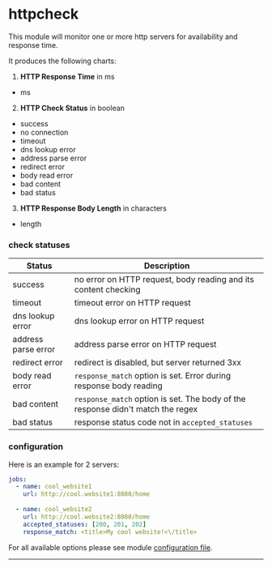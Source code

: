 # httpcheck

This module will monitor one or more http servers for availability and response time.

It produces the following charts:

1. **HTTP Response Time** in ms
 * ms

2. **HTTP Check Status** in boolean
 * success
 * no connection
 * timeout
 * dns lookup error
 * address parse error
 * redirect error
 * body read error
 * bad content
 * bad status

3. **HTTP Response Body Length** in characters
 * length

### check statuses

| Status        | Description|
| ------------- |-------------|
| success      |no error on HTTP request, body reading and its content checking |
| timeout      |timeout error on HTTP request|
| dns lookup error |dns lookup error on HTTP request|
| address parse error |address parse error on HTTP request |
| redirect error |redirect is disabled, but server returned 3xx|
| body read error |`response_match` option is set. Error during response body reading|
| bad content |`response_match` option is set. The body of the response didn't match the regex|
| bad status |response status code not in `accepted_statuses`|


### configuration
 
Here is an example for 2 servers:

```yaml
jobs:
  - name: cool_website1
    url: http://cool.website1:8080/home
      
  - name: cool_website2
    url: http://cool.website2:8080/home
    accepted_statuses: [200, 201, 202]
    response_match: <title>My cool website!<\/title>
```

For all available options please see module [configuration file](https://github.com/netdata/go.d.plugin/blob/master/config/go.d/httpcheck.conf).

---
